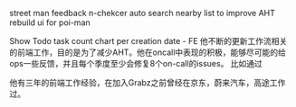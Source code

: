 street man feedback 
n-chekcer
auto search nearby list to improve AHT
rebuild  ui for poi-man

Show Todo task count chart  per creation date - FE
他不断的更新工作流相关的前端工作，目的是为了减少AHT。他在oncall中表现的积极，能够尽可能的给ops一些反馈，并且每个季度至少会修复8个on-call的issues。
比如通过


他有三年的前端工作经验，在加入Grabz之前曾经在京东，蔚来汽车，高途工作过。

